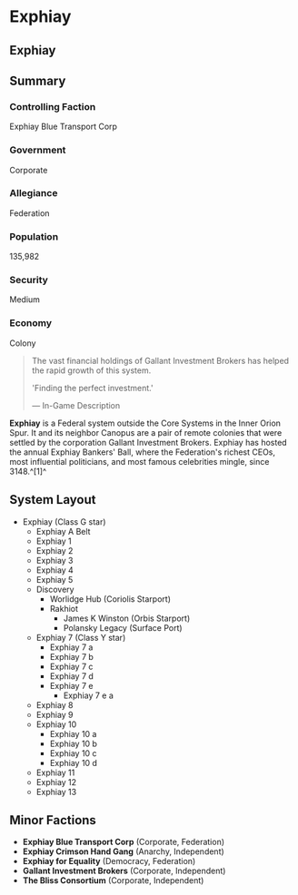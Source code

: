 # Exphiay
## Exphiay

		

## Summary

### Controlling Faction

Exphiay Blue Transport Corp

### Government

Corporate

### Allegiance

Federation

### Population

135,982

### Security

Medium

### Economy

Colony

> 
> 
> The vast financial holdings of Gallant Investment Brokers has helped the rapid growth of this system.
> 
> 'Finding the perfect investment.'
> 
> 
> — In-Game Description
> 

**Exphiay** is a Federal system outside the Core Systems in the Inner Orion Spur. It and its neighbor Canopus are a pair of remote colonies that were settled by the corporation Gallant Investment Brokers. Exphiay has hosted the annual Exphiay Bankers' Ball, where the Federation's richest CEOs, most influential politicians, and most famous celebrities mingle, since 3148.^[1]^

## System Layout

- Exphiay (Class G star)
    - Exphiay A Belt
    - Exphiay 1
    - Exphiay 2
    - Exphiay 3
    - Exphiay 4
    - Exphiay 5
    - Discovery
        - Worlidge Hub (Coriolis Starport)
        - Rakhiot
            - James K Winston (Orbis Starport)
            - Polansky Legacy (Surface Port)
    - Exphiay 7 (Class Y star)
        - Exphiay 7 a
        - Exphiay 7 b
        - Exphiay 7 c
        - Exphiay 7 d
        - Exphiay 7 e
            - Exphiay 7 e a
    - Exphiay 8
    - Exphiay 9
    - Exphiay 10
        - Exphiay 10 a
        - Exphiay 10 b
        - Exphiay 10 c
        - Exphiay 10 d
    - Exphiay 11
    - Exphiay 12
    - Exphiay 13

## Minor Factions

- **Exphiay Blue Transport Corp** (Corporate, Federation)
- **Exphiay Crimson Hand Gang** (Anarchy, Independent)
- **Exphiay for Equality** (Democracy, Federation)
- **Gallant Investment Brokers** (Corporate, Independent)
- **The Bliss Consortium** (Corporate, Independent)